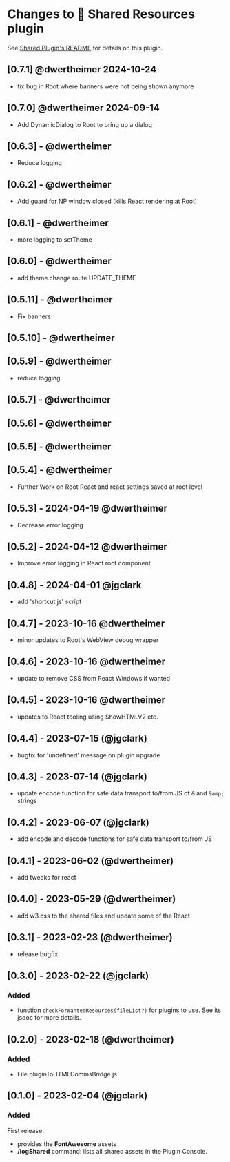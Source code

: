# Changes to 🤝 Shared Resources plugin

See [Shared Plugin's README](https://github.com/NotePlan/plugins/blob/main/np.Shared/README.md) for details on this plugin.

## [0.7.1] @dwertheimer 2024-10-24

- fix bug in Root where banners were not being shown anymore

## [0.7.0] @dwertheimer 2024-09-14

- Add DynamicDialog to Root to bring up a dialog

## [0.6.3] - @dwertheimer

- Reduce logging

## [0.6.2] - @dwertheimer

- Add guard for NP window closed (kills React rendering at Root)

## [0.6.1] - @dwertheimer 

- more logging to setTheme

## [0.6.0] - @dwertheimer

- add theme change route UPDATE_THEME

## [0.5.11] - @dwertheimer

- Fix banners

## [0.5.10] - @dwertheimer
## [0.5.9] - @dwertheimer

- reduce logging

## [0.5.7] - @dwertheimer
## [0.5.6] - @dwertheimer
## [0.5.5] - @dwertheimer
## [0.5.4] - @dwertheimer

- Further Work on Root React and react settings saved at root level

## [0.5.3] - 2024-04-19 @dwertheimer

- Decrease error logging

## [0.5.2] - 2024-04-12 @dwertheimer

- Improve error logging in React root component

## [0.4.8] - 2024-04-01 @jgclark

- add 'shortcut.js' script

## [0.4.7] - 2023-10-16 @dwertheimer

- minor updates to Root's WebView debug wrapper

## [0.4.6] - 2023-10-16 @dwertheimer

- update to remove CSS from React Windows if wanted

## [0.4.5] - 2023-10-16 @dwertheimer

- updates to React tooling using ShowHTMLV2 etc.

## [0.4.4] - 2023-07-15 (@jgclark)

- bugfix for 'undefined' message on plugin upgrade

## [0.4.3] - 2023-07-14 (@jgclark)

- update encode function for safe data transport to/from JS of `&` and `&amp;` strings

## [0.4.2] - 2023-06-07 (@jgclark)

- add encode and decode functions for safe data transport to/from JS

## [0.4.1] - 2023-06-02 (@dwertheimer)

- add tweaks for react

## [0.4.0] - 2023-05-29 (@dwertheimer)

- add w3.css to the shared files and update some of the React

## [0.3.1] - 2023-02-23 (@dwertheimer)

- release bugfix

## [0.3.0] - 2023-02-22 (@jgclark)

### Added

- function `checkForWantedResources(fileList?)` for plugins to use. See its jsdoc for more details.

## [0.2.0] - 2023-02-18 (@dwertheimer)

### Added

- File pluginToHTMLCommsBridge.js

## [0.1.0] - 2023-02-04 (@jgclark)

### Added

First release:

- provides the **FontAwesome** assets
- **/logShared** command: lists all shared assets in the Plugin Console.
